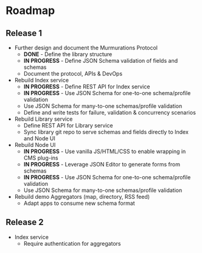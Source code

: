 # Roadmap

## Release 1

- Further design and document the Murmurations Protocol
  - **DONE** - Define the library structure
  - **IN PROGRESS** - Define JSON Schema validation of fields and schemas
  - Document the protocol, APIs & DevOps
- Rebuild Index service
  - **IN PROGRESS** - Define REST API for Index service
  - **IN PROGRESS** - Use JSON Schema for one-to-one schema/profile validation
  - Use JSON Schema for many-to-one schemas/profile validation
  - Define and write tests for failure, validation & concurrency scenarios
- Rebuild Library service
  - Define REST API for Library service
  - Sync library git repo to serve schemas and fields directly to Index and Node UI
- Rebuild Node UI
  - **IN PROGRESS** - Use vanilla JS/HTML/CSS to enable wrapping in CMS plug-ins
  - **IN PROGRESS** - Leverage JSON Editor to generate forms from schemas
  - **IN PROGRESS** - Use JSON Schema for one-to-one schema/profile validation
  - Use JSON Schema for many-to-one schemas/profile validation
- Rebuild demo Aggregators (map, directory, RSS feed)
  - Adapt apps to consume new schema format

## Release 2

- Index service
  - Require authentication for aggregators
